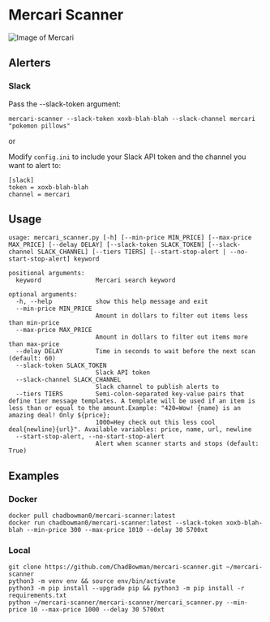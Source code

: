 # Mercari Scanner

![Image of Mercari](https://upload.wikimedia.org/wikipedia/commons/7/7f/Mercari_logo_2018.svg)

## Alerters

### Slack

Pass the --slack-token argument:
```
mercari-scanner --slack-token xoxb-blah-blah --slack-channel mercari "pokemon pillows"
```

or

Modify `config.ini` to include your Slack API token and the channel you want to alert to:

```
[slack]
token = xoxb-blah-blah
channel = mercari
```

## Usage

```
usage: mercari_scanner.py [-h] [--min-price MIN_PRICE] [--max-price MAX_PRICE] [--delay DELAY] [--slack-token SLACK_TOKEN] [--slack-channel SLACK_CHANNEL] [--tiers TIERS] [--start-stop-alert | --no-start-stop-alert] keyword

positional arguments:
  keyword               Mercari search keyword

optional arguments:
  -h, --help            show this help message and exit
  --min-price MIN_PRICE
                        Amount in dollars to filter out items less than min-price
  --max-price MAX_PRICE
                        Amount in dollars to filter out items more than max-price
  --delay DELAY         Time in seconds to wait before the next scan (default: 60)
  --slack-token SLACK_TOKEN
                        Slack API token
  --slack-channel SLACK_CHANNEL
                        Slack channel to publish alerts to
  --tiers TIERS         Semi-colon-separated key-value pairs that define tier message templates. A template will be used if an item is less than or equal to the amount.Example: "420=Wow! {name} is an amazing deal! Only ${price};
                        1000=Hey check out this less cool deal{newline}{url}". Available variables: price, name, url, newline
  --start-stop-alert, --no-start-stop-alert
                        Alert when scanner starts and stops (default: True)
```

## Examples

### Docker
```
docker pull chadbowman0/mercari-scanner:latest
docker run chadbowman0/mercari-scanner:latest --slack-token xoxb-blah-blah --min-price 300 --max-price 1010 --delay 30 5700xt
```

### Local
```
git clone https://github.com/ChadBowman/mercari-scanner.git ~/mercari-scanner
python3 -m venv env && source env/bin/activate
python3 -m pip install --upgrade pip && python3 -m pip install -r requirements.txt
python ~/mercari-scanner/mercari-scanner/mercari_scanner.py --min-price 10 --max-price 1000 --delay 30 5700xt
```
